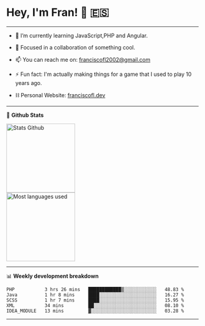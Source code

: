 # Hey, I'm Fran! 👋 :es:

-------

- 🌱 I’m currently learning JavaScript,PHP and Angular.

- 👯 Focused in a collaboration of something cool.

- 📫 You can reach me on: franciscofl2002@gmail.com

- ⚡ Fun fact: I'm actually making things for a game that I used to play 10 years ago.

- ⛓  Personal Website: [franciscofl.dev](https://www.franciscofl.dev/)

-------

📝 **Github Stats**


<div align="left">
  <img height="180em" src="https://github-readme-stats.vercel.app/api?username=franciscofl12&count_private=true&show_icons=true&theme=dracula&bg_color=-45deg,282A36,3D3344" alt="Stats Github"/>
  <br>
  <img height="180em" src="https://github-readme-stats.vercel.app/api/top-langs/?username=franciscofl12&count_private&theme=dracula&bg_color=-45deg,282A36,3D3344&layout=compact&langs_count=6" alt="Most languages used"/>
</div>

-------

📊 **Weekly development breakdown**


<!--START_SECTION:waka-->
```text
PHP           3 hrs 26 mins   ████████████▒░░░░░░░░░░░░   48.83 % 
Java          1 hr 8 mins     ████░░░░░░░░░░░░░░░░░░░░░   16.27 % 
SCSS          1 hr 7 mins     ████░░░░░░░░░░░░░░░░░░░░░   15.95 % 
XML           34 mins         ██░░░░░░░░░░░░░░░░░░░░░░░   08.10 % 
IDEA_MODULE   13 mins         ▓░░░░░░░░░░░░░░░░░░░░░░░░   03.28 % 
```
<!--END_SECTION:waka-->

-------

